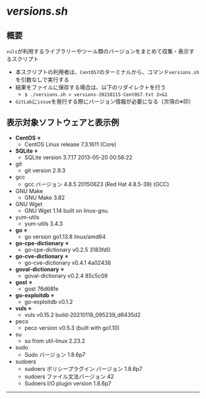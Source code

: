 # *versions.sh*

## 概要

`vuls`が利用するライブラリーやツール類のバージョンをまとめて収集・表示するスクリプト
- 本スクリプトの利用者は、`CentOS7`のターミナルから、コマンド`versions.sh`を引数なしで実行する
- 結果をファイルに保存する場合は、以下のリダイレクトを行う
  - `$ ./versions.sh > versions-20210115-CentOS7.txt 2>&1`
- `GitLab`に`issue`を発行する際にバージョン情報が必要になる（次項の※印）

## 表示対象ソフトウェアと表示例

- **CentOS** ※
  - CentOS Linux release 7.3.1611 (Core)
- **SQLite** ※
  - SQLite version 3.7.17 2013-05-20 00:56:22
- git
  - git version 2.9.3
- gcc
  - gcc バージョン 4.8.5 20150623 (Red Hat 4.8.5-39) (GCC)
- GNU Make
  - GNU Make 3.82
- GNU Wget
  - GNU Wget 1.14 built on linux-gnu.
- yum-utils
  - yum-utils 3.4.3
- **go** ※
  - go version go1.13.8 linux/amd64
- **go-cpe-dictionary** ※
  - go-cpe-dictionary v0.2.5 3183fd0
- **go-cve-dictionary** ※
  - go-cve-dictionary v0.4.1 4a02438
- **goval-dictionary** ※
  - goval-dictionary v0.2.4 85c5c09
- **gost** ※
  - gost 76d68fe
- **go-exploitdb** ※
  - go-exploitdb  v0.1.2
- **vuls** ※
  - vuls v0.15.2 build-20210118_095239_d6435d2
- peco
  - peco version v0.5.3 (built with go1.10)
- su
  - su from util-linux 2.23.2
- sudo
  - Sudo バージョン 1.8.6p7
- sudoers
  - sudoers ポリシープラグイン バージョン 1.8.6p7
  - sudoers ファイル⽂法バージョン 42
  - Sudoers I/O plugin version 1.8.6p7

---
